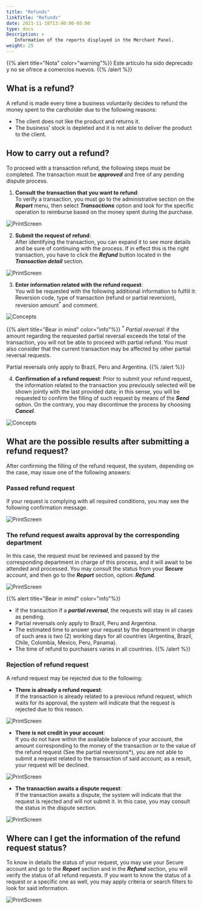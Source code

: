 ```yaml
---
title: "Refunds"
linkTitle: "Refunds"
date: 2021-11-18T13:40:06-05:00
type: docs
Description: >
   Information of the reports displayed in the Merchant Panel.
weight: 25
---
```


{{% alert title="Nota" color="warning"%}}
Este artículo ha sido deprecado y no se ofrece a comercios nuevos.
{{% /alert %}}

## What is a refund?
A refund is made every time a business voluntarily decides to refund the money spent to the cardholder due to the following reasons:  
* The client does not like the product and returns it.
* The business’ stock is depleted and it is not able to deliver the product to the client.
 
## How to carry out a refund?
To proceed with a transaction refund, the following steps must be completed. The transaction must be _**approved**_ and free of any pending dispute process.

1. **Consult the transaction that you want to refund**:<br>
To verify a transaction, you must go to the administrative section on the _**Report**_ menu, then select _**Transactions**_ option and look for the specific operation to reimburse based on the money spent during the purchase.

![PrintScreen](https://raw.githubusercontent.com/developers-payu-latam/developers-payu-latam.github.io/master/images/soluciones-adicionales-en/reembolsos/reportes.png)
 
2. **Submit the request of refund**:<br>
After identifying the transaction, you can expand it to see more details and be sure of continuing with the process. If in effect this is the right transaction, you have to click the _**Refund**_ button located in the _**Transaction detail**_ section.

![PrintScreen](https://raw.githubusercontent.com/developers-payu-latam/developers-payu-latam.github.io/master/images/soluciones-adicionales-en/reembolsos/reembolso_clic.png)
 
3. **Enter information related with the refund request**:<br>
You will be requested with the following additional information to fulfill it: Reversion code, type of transaction (refund or partial reversion), reversion amount<sup>\*</sup> and comment.

![Concepts](https://raw.githubusercontent.com/developers-payu-latam/developers-payu-latam.github.io/master/images/soluciones-adicionales-en/reembolsos/reembolso_dialog.png)
 
{{% alert title="Bear in mind" color="info"%}}
<sup>\*</sup> _Partial reversal_: if the amount regarding the requested partial reversal exceeds the total of the transaction, you will not be able to proceed with partial refund. You must also consider that the current transaction may be affected by other partial reversal requests.

Partial reversals only apply to Brazil, Peru and Argentina.
{{% /alert %}}

4. **Confirmation of a refund request**: 
Prior to submit your refund request, the information related to the transaction you previously selected will be shown jointly with the last provided data; in this sense, you will be requested to confirm the filling of such request by means of the _**Send**_ option. On the contrary, you may discontinue the process by choosing _**Cancel**_.

![Concepts](https://raw.githubusercontent.com/developers-payu-latam/developers-payu-latam.github.io/master/images/soluciones-adicionales-en/reembolsos/reembolso_validacion1.png)
 
## What are the possible results after submitting a refund request?
After confirming the filling of the refund request, the system, depending on the case, may issue one of the following answers:

### Passed refund request
If your request is complying with all required conditions, you may see the following confirmation message.

![PrintScreen](https://raw.githubusercontent.com/developers-payu-latam/developers-payu-latam.github.io/master/images/soluciones-adicionales-en/reembolsos/reembolso_aprobado.png)

### The refund request awaits approval by the corresponding department
In this case, the request must be reviewed and passed by the corresponding department in charge of this process, and it will await to be attended and processed. You may consult the status from your _**Secure**_ account, and then go to the _**Report**_ section, option: _**Refund**_.

![PrintScreen](https://raw.githubusercontent.com/developers-payu-latam/developers-payu-latam.github.io/master/images/soluciones-adicionales-en/reembolsos/pendiente_aprobacion.png)

{{% alert title="Bear in mind" color="info"%}}
* If the transaction if a _**partial reversal**_, the requests will stay in all cases as pending.
* Partial reversals only apply to Brazil, Peru and Argentina.
* The estimated time to answer your request by the department in charge of such area is two (2) working days for all countries (Argentina, Brazil, Chile, Colombia, Mexico, Peru, Panama).
* The time of refund to purchasers varies in all countries.
{{% /alert %}}

### Rejection of refund request
A refund request may be rejected due to the following:

* **There is already a refund request**:<br>
If the transaction is already related to a previous refund request, which waits for its approval, the system will indicate that the request is rejected due to this reason.

![PrintScreen](https://raw.githubusercontent.com/developers-payu-latam/developers-payu-latam.github.io/master/images/soluciones-adicionales-en/reembolsos/reembolso_existente.png)

* **There is not credit in your account**:<br>
If you do not have within the available balance of your account, the amount corresponding to the money of the transaction or to the value of the refund request (See the partial reversions*), you are not able to submit a request related to the transaction of said account; as a result, your request will be declined.

![PrintScreen](https://raw.githubusercontent.com/developers-payu-latam/developers-payu-latam.github.io/master/images/soluciones-adicionales-en/reembolsos/saldo_insuficiente.png)

* **The transaction awaits a dispute request**:<br>
If the transaction awaits a dispute, the system will indicate that the request is rejected and will not submit it. In this case, you may consult the status in the dispute section.

![PrintScreen](https://raw.githubusercontent.com/developers-payu-latam/developers-payu-latam.github.io/master/images/soluciones-adicionales-en/reembolsos/disputa_pendiente.png)
 
## Where can I get the information of the refund request status?
To know in details the status of your request, you may use your Secure account and go to the _**Report**_ section and in the _**Refund**_ section, you will verify the status of all refund requests. If you want to know the status of a request or a specific one as well, you may apply criteria or search filters to look for said information.

![PrintScreen](https://raw.githubusercontent.com/developers-payu-latam/developers-payu-latam.github.io/master/images/soluciones-adicionales-en/reembolsos/reembolso_consulta.png)